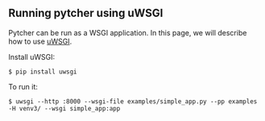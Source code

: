 ## Running pytcher using uWSGI

Pytcher can be run as a WSGI application. In this page, we will describe how to use [uWSGI](https://uwsgi-docs.readthedocs.io/en/latest/).

Install uWSGI:
    
    $ pip install uwsgi
    
To run it:

    $ uwsgi --http :8000 --wsgi-file examples/simple_app.py --pp examples  -H venv3/ --wsgi simple_app:app